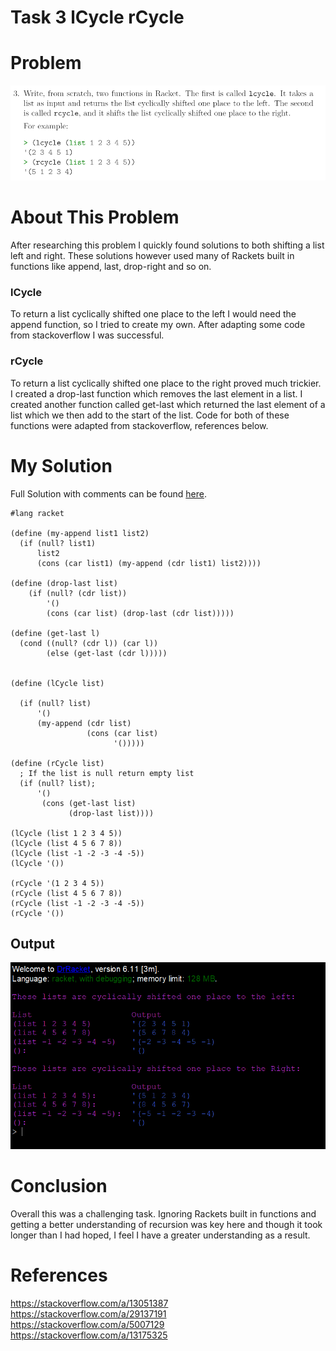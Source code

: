 # Task 3  lCycle rCycle

# Problem
<img src="images/task3.png">

# About This Problem
After researching this problem I quickly found solutions to both shifting a list left and right. These solutions however used many of Rackets built in functions like append, last, drop-right and so on.

### lCycle
To return a list cyclically shifted one place to the left I would need the append function, so I tried to create my own. After adapting some code from stackoverflow I was successful.

### rCycle
To return a list cyclically shifted one place to the right proved much trickier. I created a drop-last function which removes the last element in a list. I created another function called get-last which returned the last element of a list which we then add to the start of the list. Code for both of these functions were adapted from stackoverflow, references below.

# My Solution
Full Solution with comments can be found [here](https://github.com/moranpatrick/Theory-Of-Algorithms/blob/master/Tasks/Task3/Task3.rkt).
```Racket
#lang racket

(define (my-append list1 list2)
  (if (null? list1)
      list2
      (cons (car list1) (my-append (cdr list1) list2))))

(define (drop-last list)
    (if (null? (cdr list))
        '()
        (cons (car list) (drop-last (cdr list)))))

(define (get-last l)
  (cond ((null? (cdr l)) (car l))
        (else (get-last (cdr l)))))


(define (lCycle list)

  (if (null? list)
      '() 
      (my-append (cdr list)
                 (cons (car list)
                       '()))))

(define (rCycle list)
  ; If the list is null return empty list
  (if (null? list);
      '()
       (cons (get-last list)
             (drop-last list))))

(lCycle (list 1 2 3 4 5))
(lCycle (list 4 5 6 7 8))
(lCycle (list -1 -2 -3 -4 -5))
(lCycle '())

(rCycle '(1 2 3 4 5))
(rCycle (list 4 5 6 7 8))
(rCycle (list -1 -2 -3 -4 -5))
(rCycle '())

```

## Output
<img src="images/output.png">

# Conclusion
Overall this was a challenging task. Ignoring Rackets built in functions and getting a better understanding of recursion was key here and though it took longer than I had hoped, I feel I have a greater understanding as a result.

# References
https://stackoverflow.com/a/13051387    
https://stackoverflow.com/a/29137191    
https://stackoverflow.com/a/5007129    
 https://stackoverflow.com/a/13175325
